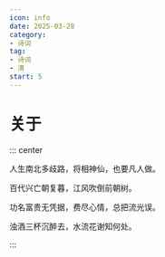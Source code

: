 ```yaml
---
icon: info
date: 2025-03-28
category: 
- 诗词
tag:
- 诗词
- 清
start: 5
---
```


# 关于

<!-- more -->

::: center


人生南北多歧路，将相神仙，也要凡人做。

百代兴亡朝复暮，江风吹倒前朝树。

功名富贵无凭据，费尽心情，总把流光误。

浊酒三杯沉醉去，水流花谢知何处。

:::